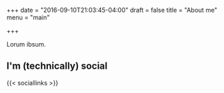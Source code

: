 +++
date = "2016-09-10T21:03:45-04:00"
draft = false
title = "About me"
menu = "main"

+++

Lorum ibsum.

## I'm (technically) social

{{< sociallinks >}}
